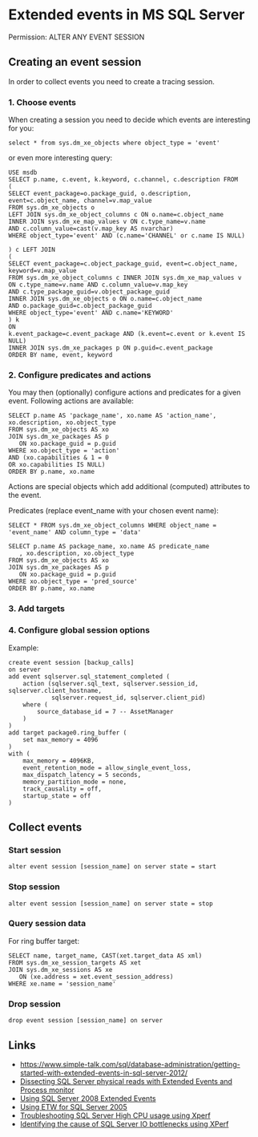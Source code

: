
Extended events in MS SQL Server
================================

Permission: ALTER ANY EVENT SESSION

## Creating an event session ##

In order to collect events you need to create a tracing session.

### 1. Choose events ###

When creating a session you need to decide which events are interesting for you:

    select * from sys.dm_xe_objects where object_type = 'event'

or even more interesting query:

    USE msdb
    SELECT p.name, c.event, k.keyword, c.channel, c.description FROM
    (
    SELECT event_package=o.package_guid, o.description,
    event=c.object_name, channel=v.map_value
    FROM sys.dm_xe_objects o
    LEFT JOIN sys.dm_xe_object_columns c ON o.name=c.object_name
    INNER JOIN sys.dm_xe_map_values v ON c.type_name=v.name
    AND c.column_value=cast(v.map_key AS nvarchar)
    WHERE object_type='event' AND (c.name='CHANNEL' or c.name IS NULL)

    ) c LEFT JOIN
    (
    SELECT event_package=c.object_package_guid, event=c.object_name,
    keyword=v.map_value
    FROM sys.dm_xe_object_columns c INNER JOIN sys.dm_xe_map_values v
    ON c.type_name=v.name AND c.column_value=v.map_key
    AND c.type_package_guid=v.object_package_guid
    INNER JOIN sys.dm_xe_objects o ON o.name=c.object_name
    AND o.package_guid=c.object_package_guid
    WHERE object_type='event' AND c.name='KEYWORD'
    ) k
    ON
    k.event_package=c.event_package AND (k.event=c.event or k.event IS NULL)
    INNER JOIN sys.dm_xe_packages p ON p.guid=c.event_package
    ORDER BY name, event, keyword

### 2. Configure predicates and actions ###

You may then (optionally) configure actions and predicates for a given event. Following actions are available:

    SELECT p.name AS 'package_name', xo.name AS 'action_name', xo.description, xo.object_type
    FROM sys.dm_xe_objects AS xo
    JOIN sys.dm_xe_packages AS p
       ON xo.package_guid = p.guid
    WHERE xo.object_type = 'action'
    AND (xo.capabilities & 1 = 0
    OR xo.capabilities IS NULL)
    ORDER BY p.name, xo.name

Actions are special objects which add additional (computed) attributes to the event.

Predicates (replace event\_name with your chosen event name):

    SELECT * FROM sys.dm_xe_object_columns WHERE object_name = 'event_name' AND column_type = 'data'

    SELECT p.name AS package_name, xo.name AS predicate_name
       , xo.description, xo.object_type
    FROM sys.dm_xe_objects AS xo
    JOIN sys.dm_xe_packages AS p
       ON xo.package_guid = p.guid
    WHERE xo.object_type = 'pred_source'
    ORDER BY p.name, xo.name

### 3. Add targets ###

### 4. Configure global session options ###

Example:

    create event session [backup_calls]
    on server
    add event sqlserver.sql_statement_completed (
        action (sqlserver.sql_text, sqlserver.session_id, sqlserver.client_hostname,
                sqlserver.request_id, sqlserver.client_pid)
        where (
            source_database_id = 7 -- AssetManager
        )
    )
    add target package0.ring_buffer (
        set max_memory = 4096
    )
    with (
        max_memory = 4096KB,
        event_retention_mode = allow_single_event_loss,
        max_dispatch_latency = 5 seconds,
        memory_partition_mode = none,
        track_causality = off,
        startup_state = off
    )

## Collect events ##

### Start session ###

    alter event session [session_name] on server state = start

### Stop session ###

    alter event session [session_name] on server state = stop

### Query session data ###

For ring buffer target:

    SELECT name, target_name, CAST(xet.target_data AS xml)
    FROM sys.dm_xe_session_targets AS xet
    JOIN sys.dm_xe_sessions AS xe
       ON (xe.address = xet.event_session_address)
    WHERE xe.name = 'session_name'

### Drop session ###

    drop event session [session_name] on server

Links
-----

- <https://www.simple-talk.com/sql/database-administration/getting-started-with-extended-events-in-sql-server-2012/>
- [Dissecting SQL Server physical reads with Extended Events and Process monitor](http://blogs.msdn.com/b/sql_pfe_blog/archive/2013/03/14/dissecting-sql-server-physical-reads-with-extended-events-and-process-monitor.aspx)
- [Using SQL Server 2008 Extended Events](https://technet.microsoft.com/en-us/library/dd822788(v=sql.100).aspx)
- [Using ETW for SQL Server 2005](http://blogs.msdn.com/b/sqlqueryprocessing/archive/2006/11/12/using-etw-for-sql-server-2005.aspx)
- [Troubleshooting SQL Server High CPU usage using Xperf](http://blogs.msdn.com/b/sql_pfe_blog/archive/2013/03/19/troubleshooting-sql-server-high-cpu-usage-using-xperf.aspx)
- [Identifying the cause of SQL Server IO bottlenecks using XPerf](http://blogs.msdn.com/b/sql_pfe_blog/archive/2013/04/23/identifying-cause-of-sql-server-io-bottleneck-using-xperf.aspx)
